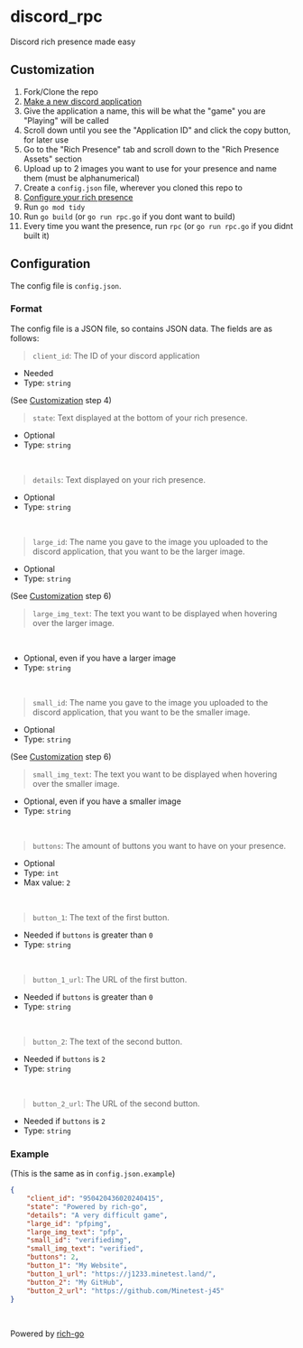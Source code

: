 # discord_rpc
Discord rich presence made easy

## Customization
1. Fork/Clone the repo
2. [Make a new discord application](https://discord.com/developers/applications)
3. Give the application a name, this will be what the "game" you are "Playing" will be called
4. Scroll down until you see the "Application ID" and click the copy button, for later use
5. Go to the "Rich Presence" tab and scroll down to the "Rich Presence Assets" section
6. Upload up to 2 images you want to use for your presence and name them (must be alphanumerical)
7. Create a `config.json` file, wherever you cloned this repo to
8. [Configure your rich presence](#configuration)
9. Run `go mod tidy`
10. Run `go build` (or `go run rpc.go` if you dont want to build)
11. Every time you want the presence, run `rpc` (or `go run rpc.go` if you didnt built it)

## Configuration
The config file is `config.json`.

### Format
The config file is a JSON file, so contains JSON data. The fields are as follows:

> `client_id`: The ID of your discord application

* Needed
* Type: `string`

(See [Customization](#customization) step 4)
<br>

> `state`: Text displayed at the bottom of your rich presence.

* Optional
* Type: `string`
<br>

> `details`: Text displayed on your rich presence.

* Optional
* Type: `string`
<br>

> `large_id`: The name you gave to the image you uploaded to the discord application, that you want to be the larger image.

* Optional
* Type: `string`

(See [Customization](#customization) step 6)
<br>

> `large_img_text`: The text you want to be displayed when hovering over the larger image.
<br>

* Optional, even if you have a larger image
* Type: `string`
<br>

> `small_id`: The name you gave to the image you uploaded to the discord application, that you want to be the smaller image.

* Optional
* Type: `string`

(See [Customization](#customization) step 6)
<br>

> `small_img_text`: The text you want to be displayed when hovering over the smaller image.

* Optional, even if you have a smaller image
* Type: `string`
<br>

> `buttons`: The amount of buttons you want to have on your presence.

* Optional
* Type: `int`
* Max value: `2`
<br>

> `button_1`: The text of the first button.

* Needed if `buttons` is greater than `0`
* Type: `string`
<br>

> `button_1_url`: The URL of the first button.

* Needed if `buttons` is greater than `0`
* Type: `string`
<br>

> `button_2`: The text of the second button.

* Needed if `buttons` is `2`
* Type: `string`
<br>

> `button_2_url`: The URL of the second button.

* Needed if `buttons` is `2`
* Type: `string`

### Example
(This is the same as in `config.json.example`)
```json
{
    "client_id": "950420436020240415",
    "state": "Powered by rich-go",
    "details": "A very difficult game",
    "large_id": "pfpimg",
    "large_img_text": "pfp",
    "small_id": "verifiedimg",
    "small_img_text": "verified",
    "buttons": 2,
    "button_1": "My Website",
    "button_1_url": "https://j1233.minetest.land/",
    "button_2": "My GitHub",
    "button_2_url": "https://github.com/Minetest-j45"
}
```
<br>

Powered by [rich-go](https://github.com/hugolgst/rich-go)